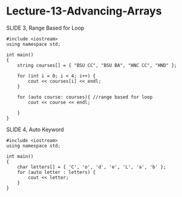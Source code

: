 # Lecture-13-Advancing-Arrays

SLIDE 3, Range Based for Loop

    #include <iostream>
    using namespace std;

    int main()
    {
        string courses[] = { "BSU CC", "BSU BA", "HNC CC", "HND" };

        for (int i = 0; i < 4; i++) {
            cout << courses[i] << endl;
        }

        for (auto course: courses){ //range based for loop
            cout << course << endl;

        }
    }
    
SLIDE 4, Auto Keyword

    #include <iostream>
    using namespace std;

    int main()
    {
        char letters[] = { 'C', 'o', 'd', 'e', 'L', 'a', 'b' };
        for (auto letter : letters) {
            cout << letter;
        }
    }
